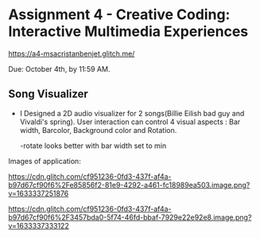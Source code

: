 Assignment 4 - Creative Coding: Interactive Multimedia Experiences
===
https://a4-msacristanbenjet.glitch.me/

Due: October 4th, by 11:59 AM.

## Song Visualizer

- I Designed a 2D audio visualizer for 2 songs(Billie Eilish bad guy and Vivaldi's spring). User interaction can control 4 visual aspects : Bar width, Barcolor, Background color and Rotation. 

    -rotate looks better with bar width set to min

Images of application:

  https://cdn.glitch.com/cf951236-0fd3-437f-af4a-b97d67cf90f6%2Fe85856f2-81e9-4292-a461-fc18989ea503.image.png?v=1633337251876
  
  https://cdn.glitch.com/cf951236-0fd3-437f-af4a-b97d67cf90f6%2F3457bda0-5f74-46fd-bbaf-7929e22e92e8.image.png?v=1633337333122